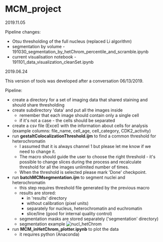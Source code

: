 # MCM_project

2019.11.05

Pipeline changes:

* Otsu thresholding of the full nucleus (replaced Li algorithm)
* segmentation by volume - 191030_segmentation_by_hetChrom_percentile_and_scramble.ipynb
* current visualisation notebook - 191101_data_visualization_cleanSet.ipynb


2019.06.24

This version of tools was developed after a conversation 06/13/2019.

Pipeline:

* create a directory for a set of imaging data that shared staining and should share thresholding 
* create subdirectory 'data' and put all the images inside
  * remember that each image should contain only a single cell
  * if it's not a case - the cells should be separated 
* create a csv file (Excel) with the information about cells for analysis (example columns: file_name, cell_age, cell_category, CDK2_activity)
* run __gestaltColocalizationThreshold.ijm__ to find a common threshold for heterochromatin 
  * I assumed that it is always channel 1 but please let me know if we need to change it.
  * The macro should guide the user to choose the right threshold - it's possible to change slices during the process and recalculate threshold for all the images unlimited number of times.
  * When the threshold is selected please mark 'Done' checkpoint.
* run __batchMCMsegmentation.ijm__ to segment nuclei and heterochromatin
  * this step requires threshold file generated by the previous macro
  * results are stored:
    * in 'results' directory
    * without calibration (pixel units)
    * separately for nucleus, heterochromatin and euchromatin
    * slice/line (good for internal quality control)
  * segmentation masks are stored separately ('segmentation' directory)
  * segmentation example 
![nucl_hetChrom](https://user-images.githubusercontent.com/7549583/60064340-17e7b000-96ce-11e9-8d8a-6badb8148da9.JPG)
* run __MCM_inHetChrom_plotter.ipynb__ to plot the data
  * it requires python (Anaconda)
